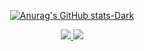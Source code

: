 <div align = "center">

<!--
**wonder21c/wonder21c** is a ✨ _special_ ✨ repository because its `README.md` (this file) appears on your GitHub profile.

Here are some ideas to get you started:

- 🔭 I’m currently working on ...
- 🌱 I’m currently learning ...
- 👯 I’m looking to collaborate on ...
- 🤔 I’m looking for help with ...
- 💬 Ask me about ...
- 📫 How to reach me: ...
- 😄 Pronouns: ...
- ⚡ Fun fact: ...
-->

[![Anurag's GitHub stats-Dark](https://github-readme-stats.vercel.app/api?username=wonder21c&show_icons=true&theme=dark#gh-dark-mode-only)](https://github.com/anuraghazra/github-readme-stats#gh-dark-mode-only)
<!-- [![Top Langs](https://github-readme-stats.vercel.app/api/top-langs/?username=wonder21c&layout=compact)](https://github.com/anuraghazra/github-readme-stats) -->

 
<a href="https://evanescent-fly-223.notion.site/Son-Coding-bea852fdb1554a71b7fad743e7053078" target="_blank"><img src="https://img.shields.io/badge/Notion-000000?style=for-the-badge&logo=Notion&logoColor=white"> <a href="https://www.instagram.com/im.___.real/" target="_blank"><img src="https://img.shields.io/badge/Instagram-E4405F?style=for-the-badge&logo=Instagram&logoColor=white">

  </div>
